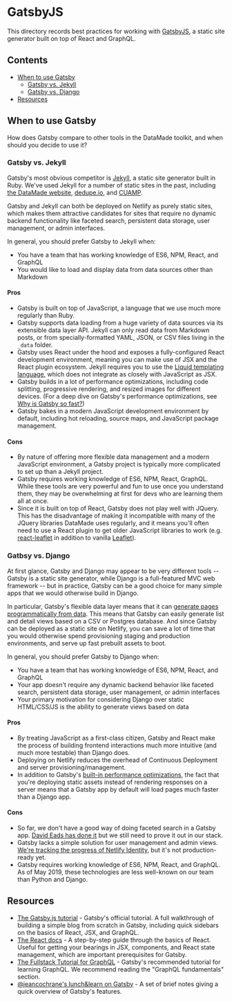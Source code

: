 # GatsbyJS

This directory records best practices for working with [GatsbyJS](https://github.com/datamade/tutorials/projects/1), a static site generator built on top of React and GraphQL.

## Contents

- [When to use Gatsby](#when-to-use-gatsby)
    - [Gatsby vs. Jekyll](#gatsby-vs-jekyll)
    - [Gatsby vs. Django](#gatsby-vs-django)
- [Resources](#resources)

## When to use Gatsby

How does Gatsby compare to other tools in the DataMade toolkit, and when should you decide to use it?

### Gatsby vs. Jekyll

Gatsby's most obvious competitor is [Jekyll](https://jekyllrb.com/), a static site generator built in Ruby. We've used Jekyll for a number of static sites in the past, including [the DataMade website](https://github.com/datamade/datamade.us), [dedupe.io](https://github.com/dedupeio/dedupe.io), and [CUAMP](https://github.com/datamade/CUAMP-live).

Gatsby and Jekyll can both be deployed on Netlify as purely static sites, which makes them attractive candidates for sites that require no dynamic backend functionality like faceted search, persistent data storage, user management, or admin interfaces.

In general, you should prefer Gatsby to Jekyll when:

- You have a team that has working knowledge of ES6, NPM, React, and GraphQL
- You would like to load and display data from data sources other than Markdown

#### Pros

- Gatsby is built on top of JavaScript, a language that we use much more regularly than Ruby.
- Gatsby supports data loading from a huge variety of data sources via its extensible data layer API. Jekyll can only read data from Markdown posts, or from specially-formatted YAML, JSON, or CSV files living in the `_data` folder.
- Gatsby uses React under the hood and exposes a fully-configured React development environment, meaning you can make use of JSX and the React plugin ecosystem. Jekyll requires you to use the [Liquid templating language](https://jekyllrb.com/docs/liquid/), which does not integrate as closely with JavaScript as JSX.
- Gatsby builds in a lot of performance optimizations, including code splitting, progressive rendering, and resized images for different devices. (For a deep dive on Gatsby's performance optimizations, see [Why is Gatsby so fast?](https://www.gatsbyjs.org/blog/2017-09-13-why-is-gatsby-so-fast/))
- Gatsby bakes in a modern JavaScript development environment by default, including hot reloading, source maps, and JavaScript package management.

#### Cons

- By nature of offering more flexible data management and a modern JavaScript environment, a Gatsby project is typically more complicated to set up than a Jekyll project.
- Gatsby requires working knowledge of ES6, NPM, React, GraphQL. While these tools are very powerful and fun to use once you understand them, they may be overwhelming at first for devs who are learning them all at once.
- Since it is built on top of React, Gatsby does not play well with JQuery. This has the disadvantage of making it incompatible with many of the JQuery libraries DataMade uses regularly, and it means you'll often need to use a React plugin to get older JavaScript libraries to work (e.g. [react-leaflet](https://react-leaflet.js.org/) in addition to vanilla [Leaflet](https://leafletjs.com/)).

### Gatbsy vs. Django

At first glance, Gatsby and Django may appear to be very different tools -- Gatsby is a static site generator, while Django is a full-featured MVC web framework -- but in practice, Gatsby can be a good choice for many simple apps that we would otherwise build in Django.

In particular, Gatsby's flexible data layer means that it can [generate pages programmatically from data](https://www.gatsbyjs.org/tutorial/part-seven/). This means that Gatsby can easily generate list and detail views based on a CSV or Postgres database. And since Gatsby can be deployed as a static site on Netlify, you can save a lot of time that you would otherwise spend provisioning staging and production environments, and serve up fast prebuilt assets to boot.

In general, you should prefer Gatsby to Django when:

- You have a team that has working knowledge of ES6, NPM, React, and GraphQL
- Your app doesn't require any dynamic backend behavior like faceted search, persistent data storage, user management, or admin interfaces
- Your primary motivation for considering Django over static HTML/CSS/JS is the ability to generate views based on data

#### Pros

- By treating JavaScript as a first-class citizen, Gatsby and React make the process of building frontend interactions much more intuitive (and much more testable) than Django does.
- Deploying on Netlify reduces the overhead of Continuous Deployment and server provisioning/management.
- In addition to Gatsby's [built-in performance optimizations](https://www.gatsbyjs.org/blog/2017-09-13-why-is-gatsby-so-fast/), the fact that you're deploying static assets instead of rendering responses on a server means that a Gatsby app by default will load pages much faster than a Django app.

#### Cons

- So far, we don't have a good way of doing faceted search in a Gatsby app. [David Eads has done it](https://www.propublica.org/nerds/the-ticket-trap-news-app-front-to-back-david-eads-propublica-illinois) but we still need to prove it out in our stack.
- Gatsby lacks a simple solution for user management and admin views. [We're tracking the progress of Netlify Identity](https://jeancochrane.com/blog/netlify-identity-dealbreakers), but it's not production-ready yet.
- Gatsby requires working knowledge of ES6, NPM, React, and GraphQL. As of May 2019, these technologies are less well-known on our team than Python and Django.

## Resources

- [The Gatsby.js tutorial](https://www.gatsbyjs.org/tutorial/) - Gatsby's official tutorial. A full walkthrough of building a simple blog from scratch in Gatsby, including quick sidebars on the basics of React, JSX, and GraphQL.
- [The React docs](https://reactjs.org/docs/hello-world.html) - A step-by-step guide through the basics of React. Useful for getting your bearings in JSX, components, and React state management, which are important prerequisites for Gatsby.
- [The Fullstack Tutorial for GraphQL](https://www.howtographql.com/) - Gatsby's recommended tutorial for learning GraphQL. We recommend reading the "GraphQL fundamentals" section.
- [@jeancochrane's lunch&learn on Gatsby](https://gist.github.com/jeancochrane/705dda18da74fafe4b8182d15284114d) - A set of brief notes giving a quick overview of Gatsby's features.
